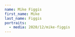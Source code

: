 ```yaml
---
name: Mike Figgis
first_name: Mike
last_name: Figgis
portraits:
  - media: 2020/12/mike-figgis
---
```

